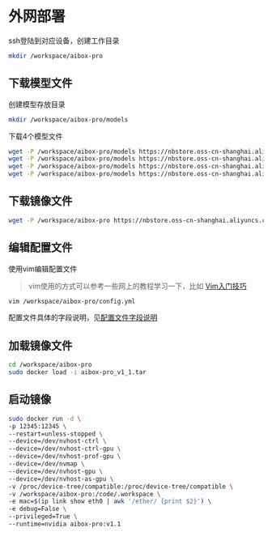 # 外网部署

ssh登陆到对应设备，创建工作目录

```bash
mkdir /workspace/aibox-pro
```

## 下载模型文件

创建模型存放目录

```bash
mkdir /workspace/aibox-pro/models
```

下载4个模型文件

```bash
wget -P /workspace/aibox-pro/models https://nbstore.oss-cn-shanghai.aliyuncs.com/models/bytetrack_x_fp16.trt
wget -P /workspace/aibox-pro/models https://nbstore.oss-cn-shanghai.aliyuncs.com/models/face_detection_fp16.trt
wget -P /workspace/aibox-pro/models https://nbstore.oss-cn-shanghai.aliyuncs.com/models/face_recognition_fp16.trt
wget -P /workspace/aibox-pro/models https://nbstore.oss-cn-shanghai.aliyuncs.com/models/resnet18-f37072fd.pth
```

## 下载镜像文件

```bash
wget -P /workspace/aibox-pro https://nbstore.oss-cn-shanghai.aliyuncs.com/image/aibox-pro_v1_1.tar
```

## 编辑配置文件

使用vim编辑配置文件

> vim使用的方式可以参考一些网上的教程学习一下，比如 [Vim入门技巧](https://www.coonote.com/vim-note/vim-introductory-skills.html)

```bash
vim /workspace/aibox-pro/config.yml
```

配置文件具体的字段说明，见[配置文件字段说明](./配置文件字段说明.md)

## 加载镜像文件

```bash
cd /workspace/aibox-pro
sudo docker load -i aibox-pro_v1_1.tar
```

## 启动镜像

```bash
sudo docker run -d \
-p 12345:12345 \
--restart=unless-stopped \
--device=/dev/nvhost-ctrl \
--device=/dev/nvhost-ctrl-gpu \
--device=/dev/nvhost-prof-gpu \
--device=/dev/nvmap \
--device=/dev/nvhost-gpu \
--device=/dev/nvhost-as-gpu \
-v /proc/device-tree/compatible:/proc/device-tree/compatible \
-v /workspace/aibox-pro:/code/.workspace \
-e mac=$(ip link show eth0 | awk '/ether/ {print $2}') \
-e debug=False \
--privileged=True \
--runtime=nvidia aibox-pro:v1.1
```
